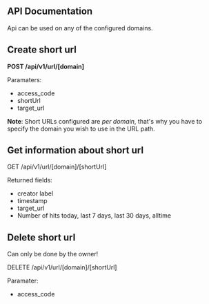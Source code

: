 API Documentation
-----------------

Api can be used on any of the configured domains.

## Create short url

**POST /api/v1/url/[domain]**

Paramaters:
- access_code
- shortUrl
- target_url

**Note**: Short URLs configured are *per domain*, that's why you have to specify the domain you wish to use in the URL path. 

## Get information about short url

GET /api/v1/url/[domain]/[shortUrl]

Returned fields:
- creator label
- timestamp
- target_url
- Number of hits today, last 7 days, last 30 days, alltime

## Delete short url

Can only be done by the owner!

DELETE /api/v1/url/[domain]/[shortUrl]

Paramater:
- access_code
